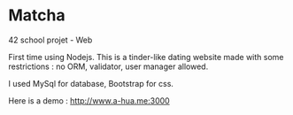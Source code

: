 # Matcha
42 school projet - Web

First time using Nodejs. This is a tinder-like dating website made with some restrictions : no ORM, validator, user manager allowed.

I used MySql for database, Bootstrap for css.

Here is a demo : http://www.a-hua.me:3000
